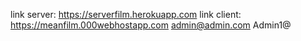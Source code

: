link server: https://serverfilm.herokuapp.com
link client: https://meanfilm.000webhostapp.com
admin@admin.com
Admin1@